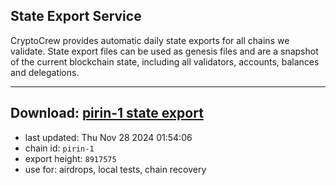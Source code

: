 ## State Export Service
CryptoCrew provides automatic daily state exports for all chains we validate. State export files can be used as genesis files and are a snapshot of the current blockchain state, including all validators, accounts, balances and delegations.

---
**Download: [pirin-1 state export](https://dl-eu2.ccvalidators.com/SERVICE/nolus/pirin-1_export_8917575.json)**
---

- last updated: Thu Nov 28 2024 01:54:06
- chain id: `pirin-1`
- export height: `8917575`
- use for: airdrops, local tests, chain recovery
